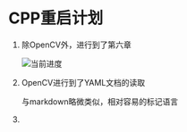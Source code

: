 # CPP重启计划

1. 除OpenCV外，进行到了第六章

   ![当前进度](/home/libre/2020-08-04-143359_723x574_scrot.png)

2. OpenCV进行到了YAML文档的读取

   与markdown略微类似，相对容易的标记语言

3. 

